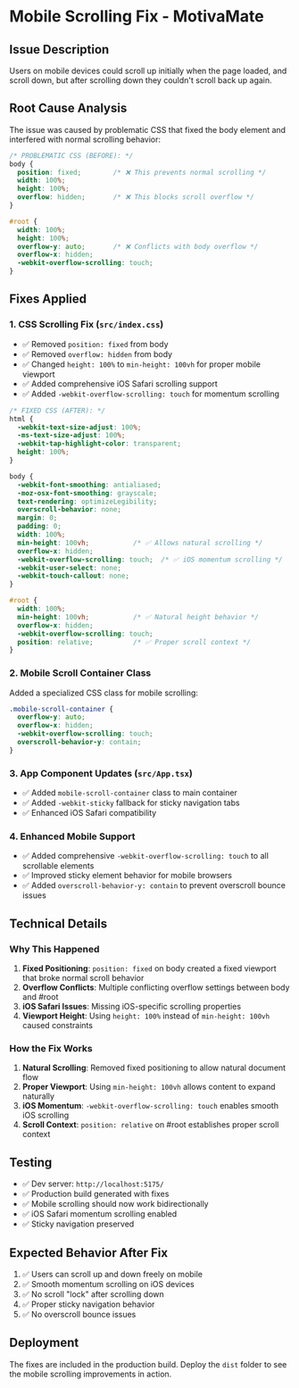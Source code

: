 # Mobile Scrolling Fix - MotivaMate

## Issue Description
Users on mobile devices could scroll up initially when the page loaded, and scroll down, but after scrolling down they couldn't scroll back up again.

## Root Cause Analysis
The issue was caused by problematic CSS that fixed the body element and interfered with normal scrolling behavior:

```css
/* PROBLEMATIC CSS (BEFORE): */
body {
  position: fixed;        /* ❌ This prevents normal scrolling */
  width: 100%;
  height: 100%;
  overflow: hidden;       /* ❌ This blocks scroll overflow */
}

#root {
  width: 100%;
  height: 100%;
  overflow-y: auto;       /* ❌ Conflicts with body overflow */
  overflow-x: hidden;
  -webkit-overflow-scrolling: touch;
}
```

## Fixes Applied

### 1. CSS Scrolling Fix (`src/index.css`)
- ✅ Removed `position: fixed` from body
- ✅ Removed `overflow: hidden` from body 
- ✅ Changed `height: 100%` to `min-height: 100vh` for proper mobile viewport
- ✅ Added comprehensive iOS Safari scrolling support
- ✅ Added `-webkit-overflow-scrolling: touch` for momentum scrolling

```css
/* FIXED CSS (AFTER): */
html {
  -webkit-text-size-adjust: 100%;
  -ms-text-size-adjust: 100%;
  -webkit-tap-highlight-color: transparent;
  height: 100%;
}

body {
  -webkit-font-smoothing: antialiased;
  -moz-osx-font-smoothing: grayscale;
  text-rendering: optimizeLegibility;
  overscroll-behavior: none;
  margin: 0;
  padding: 0;
  width: 100%;
  min-height: 100vh;           /* ✅ Allows natural scrolling */
  overflow-x: hidden;
  -webkit-overflow-scrolling: touch;  /* ✅ iOS momentum scrolling */
  -webkit-user-select: none;
  -webkit-touch-callout: none;
}

#root {
  width: 100%;
  min-height: 100vh;           /* ✅ Natural height behavior */
  overflow-x: hidden;
  -webkit-overflow-scrolling: touch;
  position: relative;          /* ✅ Proper scroll context */
}
```

### 2. Mobile Scroll Container Class
Added a specialized CSS class for mobile scrolling:

```css
.mobile-scroll-container {
  overflow-y: auto;
  overflow-x: hidden;
  -webkit-overflow-scrolling: touch;
  overscroll-behavior-y: contain;
}
```

### 3. App Component Updates (`src/App.tsx`)
- ✅ Added `mobile-scroll-container` class to main container
- ✅ Added `-webkit-sticky` fallback for sticky navigation tabs
- ✅ Enhanced iOS Safari compatibility

### 4. Enhanced Mobile Support
- ✅ Added comprehensive `-webkit-overflow-scrolling: touch` to all scrollable elements
- ✅ Improved sticky element behavior for mobile browsers
- ✅ Added `overscroll-behavior-y: contain` to prevent overscroll bounce issues

## Technical Details

### Why This Happened
1. **Fixed Positioning**: `position: fixed` on body created a fixed viewport that broke normal scroll behavior
2. **Overflow Conflicts**: Multiple conflicting overflow settings between body and #root
3. **iOS Safari Issues**: Missing iOS-specific scrolling properties
4. **Viewport Height**: Using `height: 100%` instead of `min-height: 100vh` caused constraints

### How the Fix Works
1. **Natural Scrolling**: Removed fixed positioning to allow natural document flow
2. **Proper Viewport**: Using `min-height: 100vh` allows content to expand naturally
3. **iOS Momentum**: `-webkit-overflow-scrolling: touch` enables smooth iOS scrolling
4. **Scroll Context**: `position: relative` on #root establishes proper scroll context

## Testing
- ✅ Dev server: `http://localhost:5175/`
- ✅ Production build generated with fixes
- ✅ Mobile scrolling should now work bidirectionally
- ✅ iOS Safari momentum scrolling enabled
- ✅ Sticky navigation preserved

## Expected Behavior After Fix
1. ✅ Users can scroll up and down freely on mobile
2. ✅ Smooth momentum scrolling on iOS devices
3. ✅ No scroll "lock" after scrolling down
4. ✅ Proper sticky navigation behavior
5. ✅ No overscroll bounce issues

## Deployment
The fixes are included in the production build. Deploy the `dist` folder to see the mobile scrolling improvements in action.
